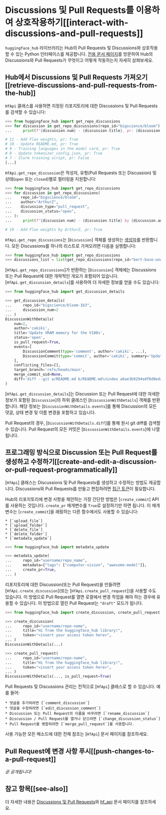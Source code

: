 <!--⚠️ Note that this file is in Markdown but contains specific syntax for our doc-builder (similar to MDX) that may not be
rendered properly in your Markdown viewer.
-->

# Discussions 및 Pull Requests를 이용하여 상호작용하기[[interact-with-discussions-and-pull-requests]]

`huggingface_hub` 라이브러리는 Hub의 Pull Requests 및 Discussions와 상호작용할 수 있는 Python 인터페이스를 제공합니다.
[전용 문서 페이지](https://huggingface.co/docs/hub/repositories-pull-requests-discussions)를 방문하여 Hub의 Discussions와 Pull Requests가 무엇이고 어떻게 작동하는지 자세히 살펴보세요.

## Hub에서 Discussions 및 Pull Requests 가져오기[[retrieve-discussions-and-pull-requests-from-the-hub]]

`HfApi` 클래스를 사용하면 지정된 리포지토리에 대한 Discussions 및 Pull Requests를 검색할 수 있습니다:

```python
>>> from huggingface_hub import get_repo_discussions
>>> for discussion in get_repo_discussions(repo_id="bigscience/bloom"):
...     print(f"{discussion.num} - {discussion.title}, pr: {discussion.is_pull_request}")

# 11 - Add Flax weights, pr: True
# 10 - Update README.md, pr: True
# 9 - Training languages in the model card, pr: True
# 8 - Update tokenizer_config.json, pr: True
# 7 - Slurm training script, pr: False
[...]
```

`HfApi.get_repo_discussion`은 작성자, 유형(Pull Requests 또는 Discussion) 및 상태(`open` 또는 `closed`)별로 필터링을 지원합니다:

```python
>>> from huggingface_hub import get_repo_discussions
>>> for discussion in get_repo_discussions(
...    repo_id="bigscience/bloom",
...    author="ArthurZ",
...    discussion_type="pull_request",
...    discussion_status="open",
... ):
...     print(f"{discussion.num} - {discussion.title} by {discussion.author}, pr: {discussion.is_pull_request}")

# 19 - Add Flax weights by ArthurZ, pr: True
```

`HfApi.get_repo_discussions`는 [`Discussion`] 객체를 생성하는 [생성자](https://docs.python.org/3.7/howto/functional.html#generators)를 반환합니다. 모든 Discussions를 하나의 리스트로 가져오려면 다음을 실행합니다:

```python
>>> from huggingface_hub import get_repo_discussions
>>> discussions_list = list(get_repo_discussions(repo_id="bert-base-uncased"))
```

[`HfApi.get_repo_discussions`]가 반환하는 [`Discussion`] 객체에는 Discussions 또는 Pull Request에 대한 개략적인 개요가 포함되어 있습니다. [`HfApi.get_discussion_details`]를 사용하여 더 자세한 정보를 얻을 수도 있습니다:

```python
>>> from huggingface_hub import get_discussion_details

>>> get_discussion_details(
...     repo_id="bigscience/bloom-1b3",
...     discussion_num=2
... )
DiscussionWithDetails(
    num=2,
    author='cakiki',
    title='Update VRAM memory for the V100s',
    status='open',
    is_pull_request=True,
    events=[
        DiscussionComment(type='comment', author='cakiki', ...),
        DiscussionCommit(type='commit', author='cakiki', summary='Update VRAM memory for the V100s', oid='1256f9d9a33fa8887e1c1bf0e09b4713da96773a', ...),
    ],
    conflicting_files=[],
    target_branch='refs/heads/main',
    merge_commit_oid=None,
    diff='diff --git a/README.md b/README.md\nindex a6ae3b9294edf8d0eda0d67c7780a10241242a7e..3a1814f212bc3f0d3cc8f74bdbd316de4ae7b9e3 100644\n--- a/README.md\n+++ b/README.md\n@@ -132,7 +132,7 [...]',
)
```

[`HfApi.get_discussion_details`]는 Discussion 또는 Pull Request에 대한 자세한 정보가 포함된 [`Discussion`]의 하위 클래스인 [`DiscussionWithDetails`] 객체를 반환합니다. 해당 정보는 [`DiscussionWithDetails.events`]를 통해 Discussion의 모든 댓글, 상태 변경 및 이름 변경을 포함하고 있습니다.

Pull Request의 경우, [`DiscussionWithDetails.diff`]를 통해 원시 git diff를 검색할 수 있습니다. Pull Request의 모든 커밋은 [`DiscussionWithDetails.events`]에 나열됩니다.


## 프로그래밍 방식으로 Discussion 또는 Pull Request를 생성하고 수정하기[[create-and-edit-a-discussion-or-pull-request-programmatically]]

[`HfApi`] 클래스는 Discussions 및 Pull Requests를 생성하고 수정하는 방법도 제공합니다.
Discussions와 Pull Requests를 만들고 편집하려면 [접근 토큰](https://huggingface.co/docs/hub/security-tokens)이 필요합니다.

Hub의 리포지토리에 변경 사항을 제안하는 가장 간단한 방법은 [`create_commit`] API를 사용하는 것입니다. `create_pr` 매개변수를 `True`로 설정하기만 하면 됩니다. 이 매개변수는 [`create_commit`]을 래핑하는 다른 함수에서도 사용할 수 있습니다:

    * [`upload_file`]
    * [`upload_folder`]
    * [`delete_file`]
    * [`delete_folder`]
    * [`metadata_update`]

```python
>>> from huggingface_hub import metadata_update

>>> metadata_update(
...     repo_id="username/repo_name",
...     metadata={"tags": ["computer-vision", "awesome-model"]},
...     create_pr=True,
... )
```

리포지토리에 대한 Discussion(또는 Pull Request)을 만들려면 [`HfApi.create_discussion`](또는 [`HfApi.create_pull_request`])을 사용할 수도 있습니다.
이 방법으로 Pull Request를 열면 로컬에서 변경 작업을 해야 하는 경우에 유용할 수 있습니다. 이 방법으로 열린 Pull Request는 `"draft"` 모드가 됩니다.

```python
>>> from huggingface_hub import create_discussion, create_pull_request

>>> create_discussion(
...     repo_id="username/repo-name",
...     title="Hi from the huggingface_hub library!",
...     token="<insert your access token here>",
... )
DiscussionWithDetails(...)

>>> create_pull_request(
...     repo_id="username/repo-name",
...     title="Hi from the huggingface_hub library!",
...     token="<insert your access token here>",
... )
DiscussionWithDetails(..., is_pull_request=True)
```

Pull Requests 및 Discussions 관리는 전적으로 [`HfApi`] 클래스로 할 수 있습니다. 예를 들어:

    * 댓글을 추가하려면 [`comment_discussion`]
    * 댓글을 수정하려면 [`edit_discussion_comment`]
    * Discussion 또는 Pull Request의 이름을 바꾸려면 [`rename_discussion`]
    * Discussion / Pull Request를 열거나 닫으려면 [`change_discussion_status`]
    * Pull Request를 병합하려면 [`merge_pull_request`]를 사용합니다.


사용 가능한 모든 메소드에 대한 전체 참조는 [`HfApi`] 문서 페이지를 참조하세요.

## Pull Request에 변경 사항 푸시[[push-changes-to-a-pull-request]]

*곧 공개됩니다!*

## 참고 항목[[see-also]]

더 자세한 내용은 [Discussions 및 Pull Requests](../package_reference/community)와 [hf_api](../package_reference/hf_api) 문서 페이지를 참조하세요.
